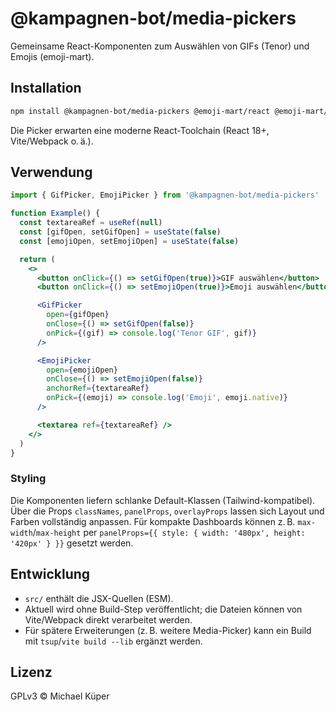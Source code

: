 # @kampagnen-bot/media-pickers

Gemeinsame React-Komponenten zum Auswählen von GIFs (Tenor) und Emojis (emoji-mart).

## Installation

```bash
npm install @kampagnen-bot/media-pickers @emoji-mart/react @emoji-mart/data
```

Die Picker erwarten eine moderne React-Toolchain (React 18+, Vite/Webpack o. ä.).

## Verwendung

```jsx
import { GifPicker, EmojiPicker } from '@kampagnen-bot/media-pickers'

function Example() {
  const textareaRef = useRef(null)
  const [gifOpen, setGifOpen] = useState(false)
  const [emojiOpen, setEmojiOpen] = useState(false)

  return (
    <>
      <button onClick={() => setGifOpen(true)}>GIF auswählen</button>
      <button onClick={() => setEmojiOpen(true)}>Emoji auswählen</button>

      <GifPicker
        open={gifOpen}
        onClose={() => setGifOpen(false)}
        onPick={(gif) => console.log('Tenor GIF', gif)}
      />

      <EmojiPicker
        open={emojiOpen}
        onClose={() => setEmojiOpen(false)}
        anchorRef={textareaRef}
        onPick={(emoji) => console.log('Emoji', emoji.native)}
      />

      <textarea ref={textareaRef} />
    </>
  )
}
```

### Styling

Die Komponenten liefern schlanke Default-Klassen (Tailwind-kompatibel). Über die Props
`classNames`, `panelProps`, `overlayProps` lassen sich Layout und Farben vollständig
anpassen. Für kompakte Dashboards können z. B. `max-width`/`max-height` per
`panelProps={{ style: { width: '480px', height: '420px' } }}` gesetzt werden.

## Entwicklung

- `src/` enthält die JSX-Quellen (ESM).
- Aktuell wird ohne Build-Step veröffentlicht; die Dateien können von Vite/Webpack direkt verarbeitet werden.
- Für spätere Erweiterungen (z. B. weitere Media-Picker) kann ein Build mit `tsup`/`vite build --lib` ergänzt werden.

## Lizenz

GPLv3 © Michael Küper
